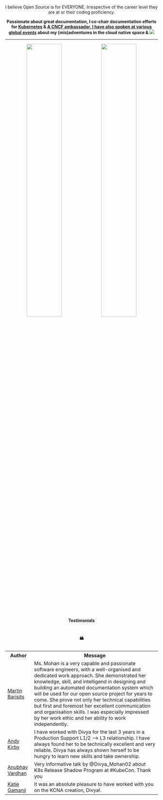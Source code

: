 <p align="center">I believe Open Source is for EVERYONE. Irrespective of the career level they are at or their coding proficiency.</p>

<p align="center"><b>Passionate about great documentation, I co-chair documentation efforts for <a href=https://github.com/kubernetes/community/tree/master/sig-docs#chairs> Kubernetes</a> & <a href="https://github.com/orgs/litmuschaos/teams/sig-documentation/members>LitmusChaos</a>.</a></b></p>

<p align="center">A CNCF ambassador, I have also spoken at various <a href=https://github.com/divya-mohan0209/talks>global events</a> about my (mis)adventures in the cloud native space & <a href="https://github.com/divya-mohan0209/published-content>published content</a> on the web.</p>

<p align="center">
  <a href="http://twitter.com/Divya_Mohan02">
    <img src="https://img.shields.io/twitter/follow/Divya_Mohan02?label=Twitter&logo=twitter&style=for-the-badge&color=blue" />
  </a>
</p>

---

<p align="center">
  <img width="48%" src="https://github-readme-stats.vercel.app/api?username=divya-mohan0209&show_icons=true&theme=tokyonight" />
  <img width="48%" src="https://github-readme-streak-stats.herokuapp.com/?user=divya-mohan0209&theme=tokyonight" />
</p>


<h4 align="center">Testimonials</h4>
<h1 align="center">❝</h1>

<table>
  <tr>
    <th>Author</th>
    <th>Message</th>
  </tr>
  <tr>
    <td><a target="_blank" href="https://github.com/bari12">Martin Barisits</a></td>
    <td>Ms. Mohan is a very capable and passionate software engineers, with a well-organised and dedicated work approach. She demonstrated her knowledge, skill, and intelligend in designing and building an automated documentation system which will be used for our open source project for years to come. She prove not only her technical capabilities but first and foremost her excellent communication and organisation skills. I was especially impressed by her work ethic and her ability to work independently.</td>
  </tr>
  <tr>
    <td><a target="_blank" href="https://www.linkedin.com/in/andy-kirby-1a1294146/">Andy Kirby</a></td>
    <td>I have worked with Divya for the last 3 years in a Production Support L1/2 --> L3 relationship. I have always found her to be technically excellent and very reliable. Divya has always shown herself to be hungry to learn new skills and take ownership.</td>
  </tr>
  <tr>
    <td><a target="_blank" href="https://twitter.com/anubha_v_ardhan/status/1448772881274400777?s=20">Anubhav Vardhan</a></td>
    <td>Very informative talk by @Divya_Mohan02 about K8s Release Shadow Program at #KubeCon. Thank you</td>
  </tr>
  <tr>
    <td><a target="_blank" href="https://twitter.com/k_gamanji/status/1448332202463350791">Katie Gamanji</a></td>
    <td>It was an absolute pleasure to have worked with you on the KCNA creation, Divya!.</td>
  </tr>
</table>
